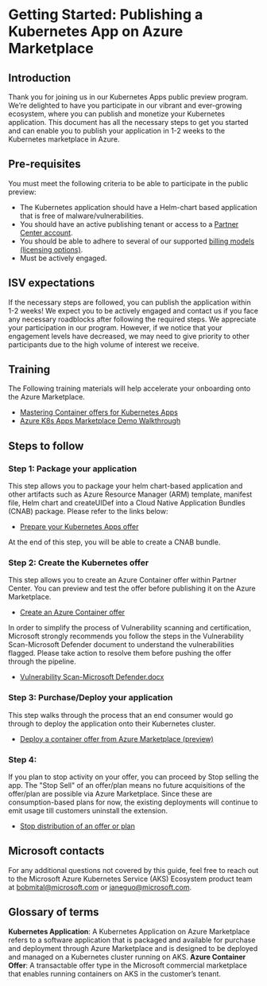 # Getting Started: Publishing a Kubernetes App on Azure Marketplace

## Introduction
Thank you for joining us in our Kubernetes Apps public preview program. We’re delighted to have you participate in our vibrant and ever-growing ecosystem, where you can publish and monetize your Kubernetes application. This document has all the necessary steps to get you started and can enable you to publish your application in 1-2 weeks to the Kubernetes marketplace in Azure.

## Pre-requisites
You must meet the following criteria to be able to participate in the public preview:
* The Kubernetes application should have a Helm-chart based application that is free of malware/vulnerabilities.
* You should have an active publishing tenant or access to a [Partner Center account](https://learn.microsoft.com/en-us/partner-center/overview).
* You should be able to adhere to several of our supported [billing models (licensing options)](https://learn.microsoft.com/en-us/partner-center/marketplace/marketplace-containers). 
* Must be actively engaged.

## ISV expectations
If the necessary steps are followed, you can publish the application within 1-2 weeks! We expect you to be actively engaged and contact us if you face any necessary roadblocks after following the required steps. We appreciate your participation in our program. However, if we notice that your engagement levels have decreased, we may need to give priority to other participants due to the high volume of interest we receive.

## Training
The Following training materials will help accelerate your onboarding onto the Azure Marketplace.
* [Mastering Container offers for Kubernetes Apps](https://microsoft.github.io/Mastering-the-Marketplace/container/)
* [Azure K8s Apps Marketplace Demo Walkthrough](https://www.youtube.com/watch?v=_6yGXUND43s)


## Steps to follow
### Step 1: Package your application
This step allows you to package your helm chart-based application and other artifacts such as Azure Resource Manager (ARM) template, manifest file, Helm chart and createUIDef into a Cloud Native Application Bundles (CNAB) package. Please refer to the links below:
* [Prepare your Kubernetes Apps offer](https://learn.microsoft.com/en-us/partner-center/marketplace/azure-container-technical-assets-kubernetes?tabs=windows)

At the end of this step, you will be able to create a CNAB bundle.

### Step 2: Create the Kubernetes offer
This step allows you to create an Azure Container offer within Partner Center. You can preview and test the offer before publishing it on the Azure Marketplace.
* [Create an Azure Container offer](https://learn.microsoft.com/en-us/partner-center/marketplace/azure-container-offer-setup)

In order to simplify the process of Vulnerability scanning and certification, Microsoft strongly recommends you follow the steps in the Vulnerability Scan-Microsoft Defender document to understand the vulnerabilities flagged. Please take action to resolve them before pushing the offer through the pipeline.
* [Vulnerability Scan-Microsoft Defender.docx](https://microsoft.sharepoint.com/:w:/t/ProjectHaiku/EVMnkdMRSlJNgi-JJCayLTMB_qCJbwWfSVCzdj9v3dw1Yg?e=j39sVk)

### Step 3: Purchase/Deploy your application
This step walks through the process that an end consumer would go through to deploy the application onto their Kubernetes cluster.
* [Deploy a container offer from Azure Marketplace (preview)](https://learn.microsoft.com/en-us/azure/aks/deploy-marketplace)

### Step 4:
If you plan to stop activity on your offer, you can proceed by Stop selling the app. The "Stop Sell" of an offer/plan means no future acquisitions of the offer/plan are possible via Azure Marketplace. Since these are consumption-based plans for now, the existing deployments will continue to emit usage till customers uninstall the extension.
* [Stop distribution of an offer or plan](https://learn.microsoft.com/en-us/partner-center/marketplace/update-existing-offer#stop-distribution-of-an-offer-or-plan)

## Microsoft contacts
For any additional questions not covered by this guide, feel free to reach out to the Microsoft Azure Kubernetes Service (AKS) Ecosystem product team at bobmital@microsoft.com or janeguo@microsoft.com.

## Glossary of terms
**Kubernetes Application**: A Kubernetes Application on Azure Marketplace refers to a software application that is packaged and available for purchase and deployment through Azure Marketplace and is designed to be deployed and managed on a Kubernetes cluster running on AKS.
**Azure Container Offer**: A transactable offer type in the Microsoft commercial marketplace that enables running containers on AKS in the customer’s tenant.
